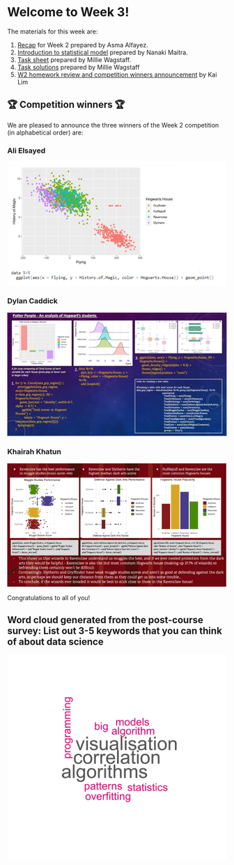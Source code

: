 # Welcome to Week 3!

The materials for this week are: 
1. [Recap](https://github.com/zero2ds/One_Data_Science/blob/main/Week%203%20materials/Week3-RecapOfWeek2_Asma.pdf) for Week 2 prepared by Asma Alfayez.
2. [Introduction to statistical model](https://github.com/zero2ds/One_Data_Science/blob/main/Week%203%20materials/One%20Data%20Science%20Programme%20Week%203_intro_to_stats.pdf) prepared by Nanaki Maitra. 
3. [Task sheet](https://github.com/zero2ds/One_Data_Science/blob/main/Week%203%20materials/tasks.txt) prepared by Millie Wagstaff.
4. [Task solutions](https://github.com/zero2ds/One_Data_Science/blob/main/Week%203%20materials/Tasks_solutions.pdf) prepared by Millie Wagstaff
5. [W2 homework review and competition winners announcement](https://github.com/zero2ds/One_Data_Science/blob/main/Week%203%20materials/W2%20homework%20and%20competition.pdf) by Kai Lim


## 🏆 Competition winners 🏆

We are pleased to announce the three winners of the Week 2 competition (in alphabetical order) are: 

### Ali Elsayed

![](AliElsayed)

### Dylan Caddick

![](DylanCaddick)

### Khairah Khatun

![](KhairahKhatun)

Congratulations to all of you!

## Word cloud generated from the post-course survey: List out 3-5 keywords that you can think of about data science

![](post_course_keywords.jpg)
